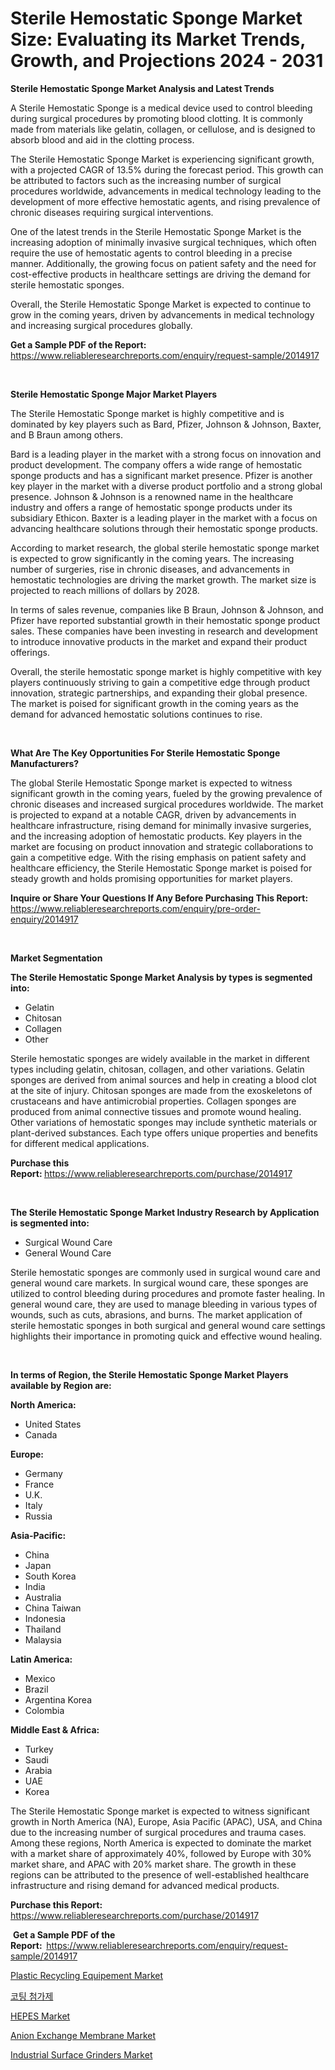 <p><h1>Sterile Hemostatic Sponge Market Size: Evaluating its Market Trends, Growth, and Projections 2024 - 2031</h1></p><p><strong>Sterile Hemostatic Sponge Market Analysis and Latest Trends</strong></p>
<p><p>A Sterile Hemostatic Sponge is a medical device used to control bleeding during surgical procedures by promoting blood clotting. It is commonly made from materials like gelatin, collagen, or cellulose, and is designed to absorb blood and aid in the clotting process.</p><p>The Sterile Hemostatic Sponge Market is experiencing significant growth, with a projected CAGR of 13.5% during the forecast period. This growth can be attributed to factors such as the increasing number of surgical procedures worldwide, advancements in medical technology leading to the development of more effective hemostatic agents, and rising prevalence of chronic diseases requiring surgical interventions.</p><p>One of the latest trends in the Sterile Hemostatic Sponge Market is the increasing adoption of minimally invasive surgical techniques, which often require the use of hemostatic agents to control bleeding in a precise manner. Additionally, the growing focus on patient safety and the need for cost-effective products in healthcare settings are driving the demand for sterile hemostatic sponges.</p><p>Overall, the Sterile Hemostatic Sponge Market is expected to continue to grow in the coming years, driven by advancements in medical technology and increasing surgical procedures globally.</p></p>
<p><strong>Get a Sample PDF of the Report:&nbsp;</strong> <a href="https://www.reliableresearchreports.com/enquiry/request-sample/2014917">https://www.reliableresearchreports.com/enquiry/request-sample/2014917</a></p>
<p>&nbsp;</p>
<p><strong>Sterile Hemostatic Sponge Major Market Players</strong></p>
<p><p>The Sterile Hemostatic Sponge market is highly competitive and is dominated by key players such as Bard, Pfizer, Johnson & Johnson, Baxter, and B Braun among others. </p><p>Bard is a leading player in the market with a strong focus on innovation and product development. The company offers a wide range of hemostatic sponge products and has a significant market presence. Pfizer is another key player in the market with a diverse product portfolio and a strong global presence. Johnson & Johnson is a renowned name in the healthcare industry and offers a range of hemostatic sponge products under its subsidiary Ethicon. Baxter is a leading player in the market with a focus on advancing healthcare solutions through their hemostatic sponge products.</p><p>According to market research, the global sterile hemostatic sponge market is expected to grow significantly in the coming years. The increasing number of surgeries, rise in chronic diseases, and advancements in hemostatic technologies are driving the market growth. The market size is projected to reach millions of dollars by 2028.</p><p>In terms of sales revenue, companies like B Braun, Johnson & Johnson, and Pfizer have reported substantial growth in their hemostatic sponge product sales. These companies have been investing in research and development to introduce innovative products in the market and expand their product offerings.</p><p>Overall, the sterile hemostatic sponge market is highly competitive with key players continuously striving to gain a competitive edge through product innovation, strategic partnerships, and expanding their global presence. The market is poised for significant growth in the coming years as the demand for advanced hemostatic solutions continues to rise.</p></p>
<p>&nbsp;</p>
<p><strong>What Are The Key Opportunities For Sterile Hemostatic Sponge Manufacturers?</strong></p>
<p><p>The global Sterile Hemostatic Sponge market is expected to witness significant growth in the coming years, fueled by the growing prevalence of chronic diseases and increased surgical procedures worldwide. The market is projected to expand at a notable CAGR, driven by advancements in healthcare infrastructure, rising demand for minimally invasive surgeries, and the increasing adoption of hemostatic products. Key players in the market are focusing on product innovation and strategic collaborations to gain a competitive edge. With the rising emphasis on patient safety and healthcare efficiency, the Sterile Hemostatic Sponge market is poised for steady growth and holds promising opportunities for market players.</p></p>
<p><strong>Inquire or Share Your Questions If Any Before Purchasing This Report:</strong> <a href="https://www.reliableresearchreports.com/enquiry/pre-order-enquiry/2014917">https://www.reliableresearchreports.com/enquiry/pre-order-enquiry/2014917</a></p>
<p>&nbsp;</p>
<p><strong>Market Segmentation</strong></p>
<p><strong>The Sterile Hemostatic Sponge Market Analysis by types is segmented into:</strong></p>
<p><ul><li>Gelatin</li><li>Chitosan</li><li>Collagen</li><li>Other</li></ul></p>
<p><p>Sterile hemostatic sponges are widely available in the market in different types including gelatin, chitosan, collagen, and other variations. Gelatin sponges are derived from animal sources and help in creating a blood clot at the site of injury. Chitosan sponges are made from the exoskeletons of crustaceans and have antimicrobial properties. Collagen sponges are produced from animal connective tissues and promote wound healing. Other variations of hemostatic sponges may include synthetic materials or plant-derived substances. Each type offers unique properties and benefits for different medical applications.</p></p>
<p><strong>Purchase this Report:&nbsp;</strong><a href="https://www.reliableresearchreports.com/purchase/2014917">https://www.reliableresearchreports.com/purchase/2014917</a></p>
<p>&nbsp;</p>
<p><strong>The Sterile Hemostatic Sponge Market Industry Research by Application is segmented into:</strong></p>
<p><ul><li>Surgical Wound Care</li><li>General Wound Care</li></ul></p>
<p><p>Sterile hemostatic sponges are commonly used in surgical wound care and general wound care markets. In surgical wound care, these sponges are utilized to control bleeding during procedures and promote faster healing. In general wound care, they are used to manage bleeding in various types of wounds, such as cuts, abrasions, and burns. The market application of sterile hemostatic sponges in both surgical and general wound care settings highlights their importance in promoting quick and effective wound healing.</p></p>
<p>&nbsp;</p>
<p><strong>In terms of Region, the Sterile Hemostatic Sponge Market Players available by Region are:</strong></p>
<p>
    <p> <strong> North America: </strong>
        <ul>
            <li>United States</li>
            <li>Canada</li>
        </ul>
        </p> 
    <p> <strong> Europe: </strong>
        <ul>
            <li>Germany</li>
            <li>France</li>
            <li>U.K.</li>
            <li>Italy</li>
            <li>Russia</li>
        </ul>
        </p> 
    <p> <strong> Asia-Pacific: </strong>
        <ul>
            <li>China</li>
            <li>Japan</li>
            <li>South Korea</li>
            <li>India</li>
            <li>Australia</li>
            <li>China Taiwan</li>
            <li>Indonesia</li>
            <li>Thailand</li>
            <li>Malaysia</li>
        </ul>
        </p> 
    <p> <strong> Latin America: </strong>
        <ul>
            <li>Mexico</li>
            <li>Brazil</li>
            <li>Argentina Korea</li>
            <li>Colombia</li>
        </ul>
        </p> 
    <p> <strong> Middle East & Africa: </strong>
        <ul>
            <li>Turkey</li>
            <li>Saudi</li>
            <li>Arabia</li>
            <li>UAE</li>
            <li>Korea</li>
        </ul>
    </p>
    </p>
<p><p>The Sterile Hemostatic Sponge market is expected to witness significant growth in North America (NA), Europe, Asia Pacific (APAC), USA, and China due to the increasing number of surgical procedures and trauma cases. Among these regions, North America is expected to dominate the market with a market share of approximately 40%, followed by Europe with 30% market share, and APAC with 20% market share. The growth in these regions can be attributed to the presence of well-established healthcare infrastructure and rising demand for advanced medical products.</p></p>
<p><strong>Purchase this Report: </strong><a href="https://www.reliableresearchreports.com/purchase/2014917">https://www.reliableresearchreports.com/purchase/2014917</a></p>
<p>&nbsp;<strong>Get a Sample PDF of the Report:&nbsp;&nbsp;</strong><a href="https://www.reliableresearchreports.com/enquiry/request-sample/2014917">https://www.reliableresearchreports.com/enquiry/request-sample/2014917</a></p>
<p><strong></strong></p>
<p><p><a href="https://unruly-ladybug-44b.notion.site/Plastic-Recycling-Equipement-Market-Insights-Market-Players-and-Forecast-Till-2031-9708a1f2c88948448233a67660a5462a">Plastic Recycling Equipement Market</a></p><p><a href="https://medium.com/@cedricrflatley08766/%EC%BD%94%ED%8C%85-%EC%B2%A8%EA%B0%80%EC%A0%9C-%EC%8B%9C%EC%9E%A5-%EB%B3%B4%EA%B3%A0%EC%84%9C%EB%8A%94-%EC%9D%B4-%EC%8B%9C%EC%9E%A5%EC%9D%98-%EC%B5%9C%EC%8B%A0-%ED%8A%B8%EB%A0%8C%EB%93%9C%EC%99%80-%EC%84%B1%EC%9E%A5-%EA%B8%B0%ED%9A%8C%EB%A5%BC-%EB%B3%B4%EC%97%AC%EC%A4%8D%EB%8B%88%EB%8B%A4-ade917b48cb5">코팅 첨가제</a></p><p><a href="https://view.publitas.com/reportprime-1/hepes-market-size-share-trends-analysis-report-by-application-regional-outlook-competitive-strategies-and-segment-forecasts-2024-2031/">HEPES Market</a></p><p><a href="https://view.publitas.com/reportprime-1/anion-exchange-membrane-market-size-market-share-and-global-market-analysis-report-2024-2031/">Anion Exchange Membrane Market</a></p><p><a href="https://cute-banjo-8ca.notion.site/Industrial-Surface-Grinders-Market-Research-Report-The-Key-To-Successful-Business-Strategy-Forecast-5554633a5c6e40af96a345188d7a800e">Industrial Surface Grinders Market</a></p></p>
